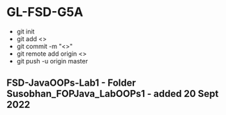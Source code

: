 # GL-FSD-G5A
- git init
- git add <<folder>>
- git commit -m "<<msg>>"
- git remote add origin <<git repo url>>
- git push -u origin master

## FSD-JavaOOPs-Lab1 - Folder Susobhan_FOPJava_LabOOPs1 - added 20 Sept 2022
